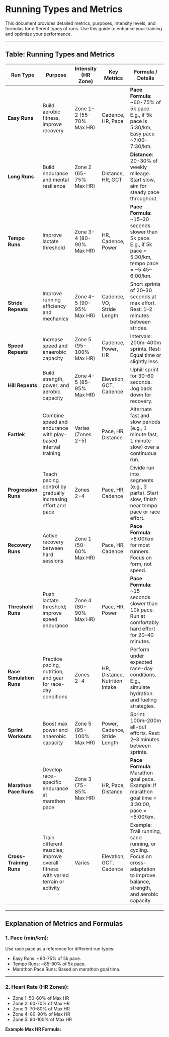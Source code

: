 # Running Types and Metrics

This document provides detailed metrics, purposes, intensity levels, and formulas for different types of runs. Use this guide to enhance your training and optimize your performance.

---

## Table: Running Types and Metrics

| **Run Type**            | **Purpose**                                                                                      | **Intensity** (HR Zone)       | **Key Metrics**                                | **Formula / Details**                                                                                                                  |
|--------------------------|--------------------------------------------------------------------------------------------------|--------------------------------|------------------------------------------------|--------------------------------------------------------------------------------------------------------------------------------------|
| **Easy Runs**            | Build aerobic fitness, improve recovery                                                         | Zone 1-2 (55-70% Max HR)      | Cadence, HR, Pace                             | **Pace Formula**: ~60-75% of 5k pace. E.g., if 5k pace is 5:30/km, Easy pace ~7:00–7:30/km.                                           |
| **Long Runs**            | Build endurance and mental resilience                                                           | Zone 2 (65-75% Max HR)         | Distance, HR, GCT                             | **Distance**: 20-30% of weekly mileage. Start slow, aim for steady pace throughout.                                                   |
| **Tempo Runs**           | Improve lactate threshold                                                                       | Zone 3-4 (80-90% Max HR)       | HR, Cadence, Power                            | **Pace Formula**: ~15–30 seconds slower than 5k pace. E.g., if 5k pace = 5:30/km, tempo pace = ~5:45–6:00/km.                        |
| **Stride Repeats**       | Improve running efficiency and mechanics                                                        | Zone 4-5 (90-95% Max HR)       | Cadence, VO, Stride Length                   | Short sprints of 20–30 seconds at max effort. Rest: 1–2 minutes between strides.                                                     |
| **Speed Repeats**        | Increase speed and anaerobic capacity                                                           | Zone 5 (95-100% Max HR)        | Cadence, Power, HR                            | Intervals: 200m–400m sprints. Rest: Equal time or slightly less.                                                                     |
| **Hill Repeats**         | Build strength, power, and aerobic capacity                                                     | Zone 4-5 (85-95% Max HR)       | Elevation, GCT, Cadence                      | Uphill sprint for 30–60 seconds. Jog back down for recovery.                                                                         |
| **Fartlek**              | Combine speed and endurance with play-based interval training                                   | Varies (Zones 2-5)             | Pace, HR, Distance                            | Alternate fast and slow periods (e.g., 1 minute fast, 1 minute slow) over a continuous run.                                          |
| **Progression Runs**     | Teach pacing control by gradually increasing effort and pace                                    | Zones 2-4                      | Pace, HR, Cadence                             | Divide run into segments (e.g., 3 parts). Start slow, finish near tempo pace or race effort.                                          |
| **Recovery Runs**        | Active recovery between hard sessions                                                           | Zone 1 (50-60% Max HR)         | Pace, HR, Cadence                             | **Pace Formula**: >8:00/km for most runners. Focus on form, not speed.                                                               |
| **Threshold Runs**       | Push lactate threshold; improve speed endurance                                                 | Zone 4 (80-90% Max HR)         | Pace, HR, Power                               | **Pace Formula**: ~15 seconds slower than 10k pace. Run at comfortably hard effort for 20–40 minutes.                                |
| **Race Simulation Runs** | Practice pacing, nutrition, and gear for race-day conditions                                    | Zones 2-4                      | HR, Distance, Nutrition Intake               | Perform under expected race-day conditions. E.g., simulate hydration and fueling strategies.                                         |
| **Sprint Workouts**      | Boost max power and anaerobic capacity                                                          | Zone 5 (95-100% Max HR)        | Power, Cadence, Stride Length                | Sprint: 100m–200m all-out efforts. Rest: 2–3 minutes between sprints.                                                               |
| **Marathon Pace Runs**   | Develop race-specific endurance at marathon pace                                                | Zone 3 (75-85% Max HR)         | HR, Pace, Distance                            | **Pace Formula**: Marathon goal pace. Example: If marathon goal time = 3:30:00, pace = ~5:00/km.                                     |
| **Cross-Training Runs**  | Train different muscles; improve overall fitness with varied terrain or activity                | Varies                         | Elevation, GCT, Cadence                      | Example: Trail running, sand running, or cycling. Focus on cross-adaptation to improve balance, strength, and aerobic capacity.      |

---

## Explanation of Metrics and Formulas

### 1. **Pace (min/km):**
   Use race pace as a reference for different run types:
   - Easy Runs: ~60-75% of 5k pace.  
   - Tempo Runs: ~85-90% of 5k pace.  
   - Marathon Pace Runs: Based on marathon goal time.

---

### 2. **Heart Rate (HR Zones):**
   - Zone 1: 50-60% of Max HR  
   - Zone 2: 60-70% of Max HR  
   - Zone 3: 70-80% of Max HR  
   - Zone 4: 80-90% of Max HR  
   - Zone 5: 90-100% of Max HR  

   **Example Max HR Formula:**  

